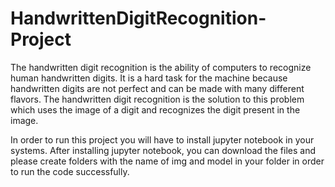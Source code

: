 # HandwrittenDigitRecognition-Project

The handwritten digit recognition is the ability of computers to recognize human handwritten digits. It is a hard task for the machine because handwritten digits are not perfect and can be made with many different flavors. The handwritten digit recognition is the solution to this problem which uses the image of a digit and recognizes the digit present in the image.

In order to run this project you will have to install jupyter notebook in your systems. After installing jupyter notebook, you can download the files and please create folders with the name of img and model in your folder in order to run the code successfully.

